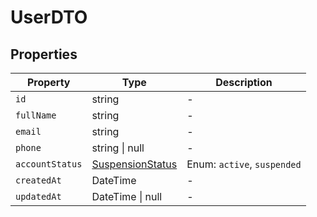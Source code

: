 # UserDTO

## Properties

| Property | Type | Description |
|----------|------|-------------|
| `id` | string | - |
| `fullName` | string | - |
| `email` | string | - |
| `phone` | string \| null | - |
| `accountStatus` | [SuspensionStatus](../enums/SuspensionStatus.md) | Enum: `active`, `suspended` |
| `createdAt` | DateTime | - |
| `updatedAt` | DateTime \| null | - |
